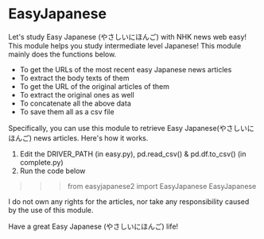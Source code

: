 # EasyJapanese
Let's study Easy Japanese (やさしいにほんご) with NHK news web easy!  
This module helps you study intermediate level Japanese! This module mainly does the functions below.  
- To get the URLs of the most recent easy Japanese news articles
- To extract the body texts of them
- To get the URL of the original articles of them
- To extract the original ones as well
- To concatenate all the above data
- To save them all as a csv file


Specifically, you can use this module to retrieve Easy Japanese(やさしいにほんご) news articles. Here's how it works. 
1. Edit the DRIVER_PATH (in easy.py), pd.read_csv() & pd.df.to_csv() (in complete.py) 
2. Run the code below
>>> from easyjapanese2 import EasyJapanese
>>> EasyJapanese




I do not own any rights for the articles, nor take any responsibility caused 
by the use of this module. 

Have a great Easy Japanese (やさしいにほんご) life!